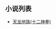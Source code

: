 ## 小说列表



- [天龙地珠(十二神拳)](https://github.com/xiaominghe2014/spider_book/blob/master/book/天龙地珠(十二神拳)/README.md)